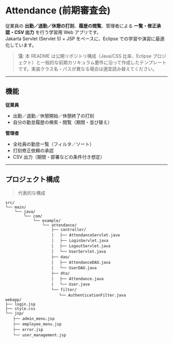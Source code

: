 # Attendance (前期審査会)

従業員の **出勤／退勤／休憩の打刻**、**履歴の閲覧**、管理者による **一覧・修正承認・CSV 出力** を行う学習用 Web アプリです。  
Jakarta Servlet (Servlet 5) + JSP をベースに、Eclipse での学習や演習に最適化しています。

> **注**: 本 README は公開リポジトリ構成（Java/CSS 比率、Eclipse プロジェクト）と一般的な前期カリキュラム要件に沿って作成したテンプレートです。実装クラス名・パスが異なる場合は適宜読み替えてください。

---

## 機能

**従業員**
- 出勤／退勤／休憩開始／休憩終了の打刻
- 自分の勤怠履歴の検索・閲覧（期間・並び替え）

**管理者**
- 全社員の勤怠一覧（フィルタ／ソート）
- 打刻修正依頼の承認
- CSV 出力（期間・部署などの条件付き想定）

---

## プロジェクト構成

> 代表的な構成

```text
src/
└── main/
    └── java/
        └── com/
            └── example/
                └── attendance/
                    ├── controller/
                    │ 　├── AttendanceServlet.java
                    │ 　├── LoginServlet.java
　　　　　　　　　　　　│ 　├── LogoutServlet.java
　　　　　　　　　　　　│ 　└── UserServlet.java
　　　　　　　　　　　　├── dao/
　　　　　　　　　　　　│ 　├── AttendanceDAO.java
　　　　　　　　　　　　│ 　└── UserDAO.java
　　　　　　　　　　　　├── dto/
　　　　　　　　　　　　│　 ├── Attendance.java
　　　　　　　　　　　　│　 └── User.java
　　　　　　　　　　　　└── filter/
　　　　　　　　　　　　　　└── AuthenticationFilter.java
webapp/
├── login.jsp
├── style.css
└── jsp/
　　├── admin_menu.jsp
　　├── employee_menu.jsp
　　├── error.jsp
　　└── user_management.jsp
```
